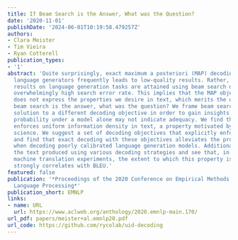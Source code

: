 ```yaml
---
title: If Beam Search is the Answer, What was the Question?
date: '2020-11-01'
publishDate: '2024-06-01T10:19:58.479257Z'
authors:
- Clara Meister
- Tim Vieira
- Ryan Cotterell
publication_types:
- '1'
abstract: 'Quite surprisingly, exact maximum a posteriori (MAP) decoding of neural
  language generators frequently leads to low-quality results. Rather, most state-of-the-art
  results on language generation tasks are attained using beam search despite its
  overwhelmingly high search error rate. This implies that the MAP objective alone
  does not express the properties we desire in text, which merits the question: if
  beam search is the answer, what was the question? We frame beam search as the exact
  solution to a different decoding objective in order to gain insights into why high
  probability under a model alone may not indicate adequacy. We find that beam search
  enforces uniform information density in text, a property motivated by cognitive
  science. We suggest a set of decoding objectives that explicitly enforce this property
  and find that exact decoding with these objectives alleviates the problems encountered
  when decoding poorly calibrated language generation models. Additionally, we analyze
  the text produced using various decoding strategies and see that, in our neural
  machine translation experiments, the extent to which this property is adhered to
  strongly correlates with BLEU.'
featured: false
publication: '*Proceedings of the 2020 Conference on Empirical Methods in Natural
  Language Processing*'
publication_short: EMNLP
links:
- name: URL
  url: https://www.aclweb.org/anthology/2020.emnlp-main.170/
url_pdf: papers/meister+al.emnlp20.pdf
url_code: https://github.com/rycolab/uid-decoding
---
```


